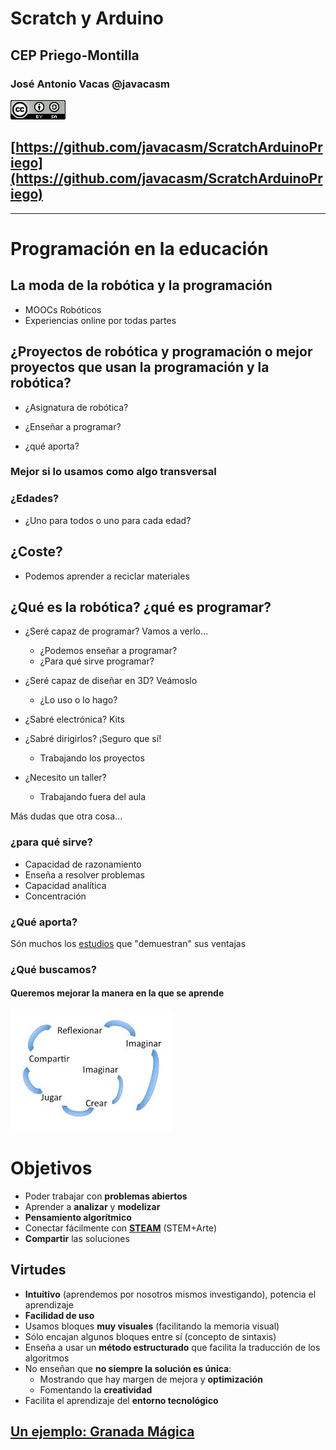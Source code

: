 # Scratch y Arduino

## CEP Priego-Montilla


### José Antonio Vacas @javacasm

[![CCbySA](imagenes/CCbySQ_88x31.png)](./imagenes/Licencia_CC.png)

## [https://github.com/javacasm/ScratchArduinoPriego](https://github.com/javacasm/ScratchArduinoPriego)


* * * 


# Programación en la educación

## La moda de la robótica y la programación

* MOOCs Robóticos
* Experiencias online por todas partes

## ¿Proyectos de robótica y programación o mejor proyectos que usan la programación y la robótica?

* ¿Asignatura de robótica?

* ¿Enseñar a programar?

* ¿qué aporta?

### Mejor si lo usamos como algo transversal

### ¿Edades?

* ¿Uno para todos o uno para cada edad?

## ¿Coste?

* Podemos aprender a reciclar materiales

## ¿Qué es la robótica? ¿qué es programar?

* ¿Seré capaz de programar? Vamos a verlo...
	* ¿Podemos enseñar a programar?
	* ¿Para qué sirve programar?

* ¿Seré capaz de diseñar en 3D? Veámoslo
	* ¿Lo uso o lo hago?

* ¿Sabré electrónica? Kits

* ¿Sabré dirigirlos? ¡Seguro que sí!
	* Trabajando los proyectos

* ¿Necesito un taller?
	* Trabajando fuera del aula

Más dudas que otra cosa...

### ¿para qué sirve?

* Capacidad de razonamiento
* Enseña a resolver problemas
* Capacidad analítica
* Concentración

### ¿Qué aporta?

Són muchos los [estudios](http://programamos.es/evidencias-cientificas-de-los-beneficios-de-aprender-a-programar-desde-infantil/) que "demuestran" sus ventajas

### ¿Qué buscamos?

#### **Queremos mejorar la manera en la que se aprende**

![espiral](./imagenes/EspiralAprendizaje.jpg)

# Objetivos

* Poder trabajar con **problemas abiertos**
* Aprender a **analizar** y **modelizar**
* **Pensamiento algorítmico**
* Conectar fácilmente con [**STEAM**](https://en.wikipedia.org/wiki/STEAM_fields) (STEM+Arte)
* **Compartir** las soluciones


## Virtudes

* **Intuitivo** (aprendemos por nosotros mismos investigando), potencia el aprendizaje
* **Facilidad de uso**
* Usamos bloques **muy visuales** (facilitando la memoria visual)
* Sólo encajan algunos bloques entre sí (concepto de sintaxis)
* Enseña a usar un **método estructurado** que facilita la traducción de los algoritmos
* No enseñan que **no siempre la solución es única**:
  * Mostrando que hay margen de mejora y **optimización**
  * Fomentando la **creatividad**
* Facilita el aprendizaje del **entorno tecnológico**

## [Un ejemplo: Granada Mágica](./AlhambraMagica.md)
